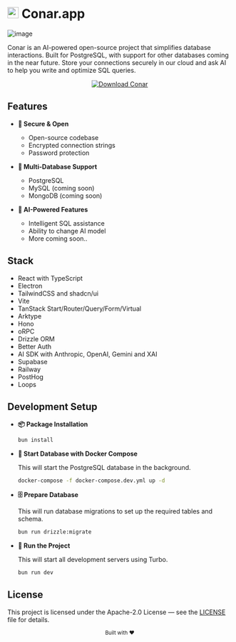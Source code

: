 # <img src="https://conar.app/app-logo.png" alt="Conar Logo" width="25"/> Conar.app

![image](https://conar.app/github-demo.png)

Conar is an AI-powered open-source project that simplifies database interactions. Built for PostgreSQL, with support for other databases coming in the near future. Store your connections securely in our cloud and ask AI to help you write and optimize SQL queries.

<div align="center">
  <a href="https://conar.app/download">
    <img src="https://img.shields.io/badge/Download-Conar-green?style=for-the-badge" alt="Download Conar" />
  </a>
</div>

## Features

- **🔐 Secure & Open**
  - Open-source codebase
  - Encrypted connection strings
  - Password protection

- **💾 Multi-Database Support**
  - PostgreSQL
  - MySQL (coming soon)
  - MongoDB (coming soon)

- **🤖 AI-Powered Features**
  - Intelligent SQL assistance
  - Ability to change AI model
  - More coming soon..

## Stack

- React with TypeScript
- Electron
- TailwindCSS and shadcn/ui
- Vite
- TanStack Start/Router/Query/Form/Virtual
- Arktype
- Hono
- oRPC
- Drizzle ORM
- Better Auth
- AI SDK with Anthropic, OpenAI, Gemini and XAI
- Supabase
- Railway
- PostHog
- Loops

## Development Setup

- **📦 Package Installation**
  ```bash
  bun install
  ```

- **🐳 Start Database with Docker Compose**

  This will start the PostgreSQL database in the background.
  ```bash
  docker-compose -f docker-compose.dev.yml up -d
  ```

- **🗄️ Prepare Database**

  This will run database migrations to set up the required tables and schema.
  ```bash
  bun run drizzle:migrate
  ```

- **🚀 Run the Project**

  This will start all development servers using Turbo.
  ```bash
  bun run dev
  ```

## License

This project is licensed under the Apache-2.0 License — see the [LICENSE](LICENSE) file for details.

<div align="center">
  <sub>Built with ❤️</sub>
</div>
